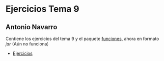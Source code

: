 # Ejercicios Tema 9
## Antonio Navarro
Contiene los ejercicios del tema 9 y el paquete [funciones](https://github.com/antonionavarro04/GenericMethods), ahora en formato <i>jar</i> (Aún no funciona)
- [Ejercicios](./src/ejercicios)
